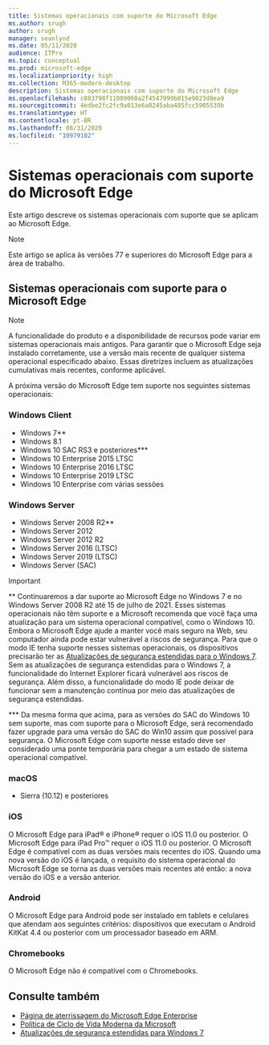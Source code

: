 ```yaml
---
title: Sistemas operacionais com suporte do Microsoft Edge
ms.author: srugh
author: srugh
manager: seanlynd
ms.date: 05/11/2020
audience: ITPro
ms.topic: conceptual
ms.prod: microsoft-edge
ms.localizationpriority: high
ms.collection: M365-modern-desktop
description: Sistemas operacionais com suporte do Microsoft Edge
ms.openlocfilehash: c883798f11089060a2f4547999b015e9023d0ea9
ms.sourcegitcommit: 4edbe2fc2fc9a013e6a0245aba485fcc5905539b
ms.translationtype: HT
ms.contentlocale: pt-BR
ms.lasthandoff: 08/31/2020
ms.locfileid: "10979102"
---
```

# Sistemas operacionais com suporte do Microsoft Edge

Este artigo descreve os sistemas operacionais com suporte que se aplicam ao Microsoft Edge.

> [!NOTE]
> Este artigo se aplica às versões 77 e superiores do Microsoft Edge para a área de trabalho.

## Sistemas operacionais com suporte para o Microsoft Edge

> [!NOTE]
> A funcionalidade do produto e a disponibilidade de recursos pode variar em sistemas operacionais mais antigos. Para garantir que o Microsoft Edge seja instalado corretamente, use a versão mais recente de qualquer sistema operacional especificado abaixo. Essas diretrizes incluem as atualizações cumulativas mais recentes, conforme aplicável.

A próxima versão do Microsoft Edge tem suporte nos seguintes sistemas operacionais:

### Windows Client

- Windows 7**
- Windows 8.1
- Windows 10 SAC RS3 e posteriores***
- Windows 10 Enterprise 2015 LTSC
- Windows 10 Enterprise 2016 LTSC
- Windows 10 Enterprise 2019 LTSC
- Windows 10 Enterprise com várias sessões

### Windows Server

- Windows Server 2008 R2**
- Windows Server 2012
- Windows Server 2012 R2
- Windows Server 2016 (LTSC)
- Windows Server 2019 (LTSC)
- Windows Server (SAC)

> [!IMPORTANT]
> ** Continuaremos a dar suporte ao Microsoft Edge no Windows 7 e no Windows Server 2008 R2 até 15 de julho de 2021. Esses sistemas operacionais não têm suporte e a Microsoft recomenda que você faça uma atualização para um sistema operacional compatível, como o Windows 10. Embora o Microsoft Edge ajude a manter você mais seguro na Web, seu computador ainda pode estar vulnerável a riscos de segurança. Para que o modo IE tenha suporte nesses sistemas operacionais, os dispositivos precisarão ter as [Atualizações de segurança estendidas para o Windows 7](https://support.microsoft.com/help/4527878/faq-about-extended-security-updates-for-windows-7). Sem as atualizações de segurança estendidas para o Windows 7, a funcionalidade do Internet Explorer ficará vulnerável aos riscos de segurança. Além disso, a funcionalidade do modo IE pode deixar de funcionar sem a manutenção contínua por meio das atualizações de segurança estendidas.  
>
> *** Da mesma forma que acima, para as versões do SAC do Windows 10 sem suporte, mas com suporte para o Microsoft Edge, será recomendado fazer upgrade para uma versão do SAC do Win10 assim que possível para segurança. O Microsoft Edge com suporte nesse estado deve ser considerado uma ponte temporária para chegar a um estado de sistema operacional compatível.

### macOS

- Sierra (10.12) e posteriores

### iOS

O Microsoft Edge para iPad&reg; e iPhone&reg; requer o iOS 11.0 ou posterior. O Microsoft Edge para iPad Pro&trade; requer o iOS 11.0 ou posterior. O Microsoft Edge é compatível com as duas versões mais recentes do iOS. Quando uma nova versão do iOS é lançada, o requisito do sistema operacional do Microsoft Edge se torna as duas versões mais recentes até então: a nova versão do iOS e a versão anterior.

### Android

O Microsoft Edge para Android pode ser instalado em tablets e celulares que atendam aos seguintes critérios: dispositivos que executam o Android KitKat 4.4 ou posterior com um processador baseado em ARM.

### Chromebooks

O Microsoft Edge não é compatível com o Chromebooks.

## Consulte também

- [Página de aterrissagem do Microsoft Edge Enterprise](https://aka.ms/EdgeEnterprise)
- [Política de Ciclo de Vida Moderna da Microsoft](https://support.microsoft.com/help/30881/modern-lifecycle-policy)
- [Atualizações de segurança estendidas para Windows 7](https://support.microsoft.com/help/4527878/faq-about-extended-security-updates-for-windows-7)
